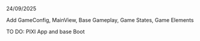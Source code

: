 24/09/2025

Add GameConfig, MainView, Base Gameplay, Game States, Game Elements

TO DO: PIXI App and base Boot